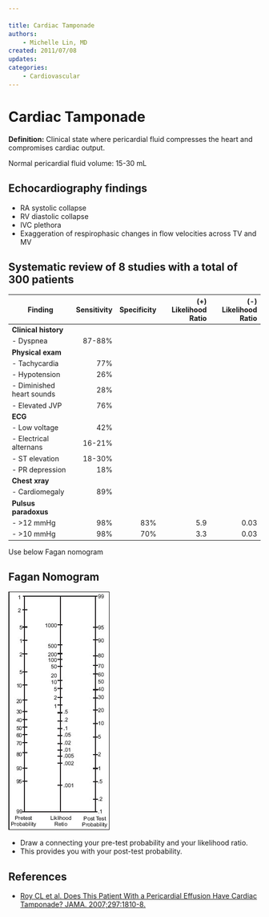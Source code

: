 ```yaml
---

title: Cardiac Tamponade
authors:
    - Michelle Lin, MD
created: 2011/07/08
updates:
categories:
    - Cardiovascular
---
```


# Cardiac Tamponade

**Definition:** Clinical state where pericardial fluid compresses the heart and compromises cardiac output.

Normal pericardial fluid volume: 15-30 mL

## Echocardiography findings

- RA systolic collapse
- RV diastolic collapse
- IVC plethora
- Exaggeration of respirophasic changes in flow velocities across TV and MV

## Systematic review of 8 studies with a total of 300 patients

| Finding                   | Sensitivity | Specificity | (+) Likelihood Ratio | (-) Likelihood Ratio |
| ------------------------- | ----------: | ----------: | -------------------: | -------------------: |
| **Clinical history**      |             |             |                      |                      |
| - Dyspnea                 |      87-88% |             |                      |                      |
| **Physical exam**         |             |             |                      |                      |
| - Tachycardia             |         77% |             |                      |                      |
| - Hypotension             |         26% |             |                      |                      |
| - Diminished heart sounds |         28% |             |                      |                      |
| - Elevated JVP            |         76% |             |                      |                      |
| **ECG**                   |             |             |                      |                      |
| - Low voltage             |         42% |             |                      |                      |
| - Electrical alternans    |      16-21% |             |                      |                      |
| - ST elevation            |      18-30% |             |                      |                      |
| - PR depression           |         18% |             |                      |                      |
| **Chest xray**            |             |             |                      |                      |
| - Cardiomegaly            |         89% |             |                      |                      |
| **Pulsus paradoxus**      |             |             |                      |                      |
| - >12 mmHg                |         98% |         83% |                  5.9 |                 0.03 |
| - >10 mmHg                |         98% |         70% |                  3.3 |                 0.03 |

Use below Fagan nomogram

## Fagan Nomogram

![Fagan Nonogram](image-1.png)

- Draw a connecting your pre-test probability and your likelihood ratio. 
- This provides you with your post-test probability.

## References

- [Roy CL et al. Does This Patient With a Pericardial Effusion Have Cardiac Tamponade? JAMA. 2007;297:1810-8.](https://www.ncbi.nlm.nih.gov/pubmed/?term=17456823)
